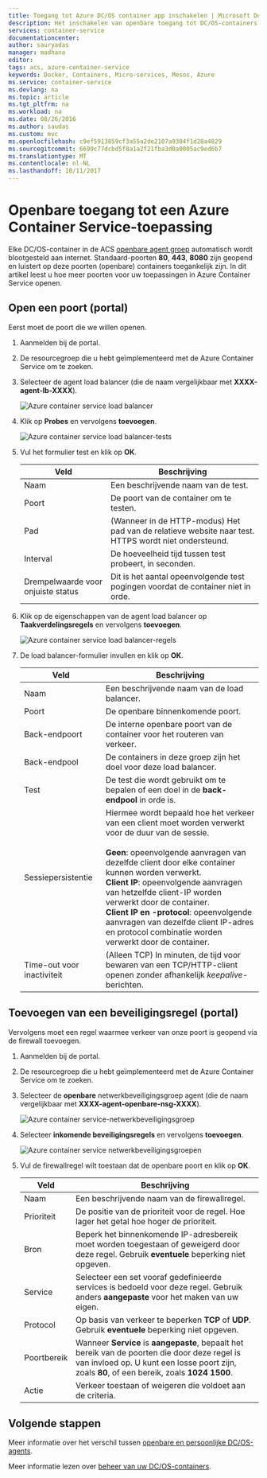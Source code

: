 ```yaml
---
title: Toegang tot Azure DC/OS container app inschakelen | Microsoft Docs
description: Het inschakelen van openbare toegang tot DC/OS-containers in Azure Container Service.
services: container-service
documentationcenter: 
author: sauryadas
manager: madhana
editor: 
tags: acs, azure-container-service
keywords: Docker, Containers, Micro-services, Mesos, Azure
ms.service: container-service
ms.devlang: na
ms.topic: article
ms.tgt_pltfrm: na
ms.workload: na
ms.date: 08/26/2016
ms.author: saudas
ms.custom: mvc
ms.openlocfilehash: c9ef5913859cf3a55a2de2107a9304f1d28a4829
ms.sourcegitcommit: 6699c77dcbd5f8a1a2f21fba3d0a0005ac9ed6b7
ms.translationtype: MT
ms.contentlocale: nl-NL
ms.lasthandoff: 10/11/2017
---
```

# <a name="enable-public-access-to-an-azure-container-service-application"></a>Openbare toegang tot een Azure Container Service-toepassing
Elke DC/OS-container in de ACS [openbare agent groep](container-service-mesos-marathon-ui.md#deploy-a-docker-formatted-container) automatisch wordt blootgesteld aan internet. Standaard-poorten **80**, **443**, **8080** zijn geopend en luistert op deze poorten (openbare) containers toegankelijk zijn. In dit artikel leest u hoe meer poorten voor uw toepassingen in Azure Container Service openen.

## <a name="open-a-port-portal"></a>Open een poort (portal)
Eerst moet de poort die we willen openen.

1. Aanmelden bij de portal.
2. De resourcegroep die u hebt geïmplementeerd met de Azure Container Service om te zoeken.
3. Selecteer de agent load balancer (die de naam vergelijkbaar met **XXXX-agent-lb-XXXX**).
   
    ![Azure container service load balancer](./media/container-service-enable-public-access/agent-load-balancer.png)
4. Klik op **Probes** en vervolgens **toevoegen**.
   
    ![Azure container service load balancer-tests](./media/container-service-enable-public-access/add-probe.png)
5. Vul het formulier test en klik op **OK**.
   
   | Veld | Beschrijving |
   | --- | --- |
   | Naam |Een beschrijvende naam van de test. |
   | Poort |De poort van de container om te testen. |
   | Pad |(Wanneer in de HTTP-modus) Het pad van de relatieve website naar test. HTTPS wordt niet ondersteund. |
   | Interval |De hoeveelheid tijd tussen test probeert, in seconden. |
   | Drempelwaarde voor onjuiste status |Dit is het aantal opeenvolgende test pogingen voordat de container niet in orde. |
6. Klik op de eigenschappen van de agent load balancer op **Taakverdelingsregels** en vervolgens **toevoegen**.
   
    ![Azure container service load balancer-regels](./media/container-service-enable-public-access/add-balancer-rule.png)
7. De load balancer-formulier invullen en klik op **OK**.
   
   | Veld | Beschrijving |
   | --- | --- |
   | Naam |Een beschrijvende naam van de load balancer. |
   | Poort |De openbare binnenkomende poort. |
   | Back-endpoort |De interne openbare poort van de container voor het routeren van verkeer. |
   | Back-endpool |De containers in deze groep zijn het doel voor deze load balancer. |
   | Test |De test die wordt gebruikt om te bepalen of een doel in de **back-endpool** in orde is. |
   | Sessiepersistentie |Hiermee wordt bepaald hoe het verkeer van een client moet worden verwerkt voor de duur van de sessie.<br><br>**Geen**: opeenvolgende aanvragen van dezelfde client door elke container kunnen worden verwerkt.<br>**Client IP**: opeenvolgende aanvragen van hetzelfde client-IP worden verwerkt door de container.<br>**Client IP en -protocol**: opeenvolgende aanvragen van dezelfde client IP-adres en protocol combinatie worden verwerkt door de container. |
   | Time-out voor inactiviteit |(Alleen TCP) In minuten, de tijd voor bewaren van een TCP/HTTP-client openen zonder afhankelijk *keepalive-* berichten. |

## <a name="add-a-security-rule-portal"></a>Toevoegen van een beveiligingsregel (portal)
Vervolgens moet een regel waarmee verkeer van onze poort is geopend via de firewall toevoegen.

1. Aanmelden bij de portal.
2. De resourcegroep die u hebt geïmplementeerd met de Azure Container Service om te zoeken.
3. Selecteer de **openbare** netwerkbeveiligingsgroep agent (die de naam vergelijkbaar met **XXXX-agent-openbare-nsg-XXXX**).
   
    ![Azure container service-netwerkbeveiligingsgroep](./media/container-service-enable-public-access/agent-nsg.png)
4. Selecteer **inkomende beveiligingsregels** en vervolgens **toevoegen**.
   
    ![Azure container service netwerkbeveiligingsgroepen](./media/container-service-enable-public-access/add-firewall-rule.png)
5. Vul de firewallregel wilt toestaan dat de openbare poort en klik op **OK**.
   
   | Veld | Beschrijving |
   | --- | --- |
   | Naam |Een beschrijvende naam van de firewallregel. |
   | Prioriteit |De positie van de prioriteit voor de regel. Hoe lager het getal hoe hoger de prioriteit. |
   | Bron |Beperk het binnenkomende IP-adresbereik moet worden toegestaan of geweigerd door deze regel. Gebruik **eventuele** beperking niet opgeven. |
   | Service |Selecteer een set vooraf gedefinieerde services is bedoeld voor deze regel. Gebruik anders **aangepaste** voor het maken van uw eigen. |
   | Protocol |Op basis van verkeer te beperken **TCP** of **UDP**. Gebruik **eventuele** beperking niet opgeven. |
   | Poortbereik |Wanneer **Service** is **aangepaste**, bepaalt het bereik van de poorten die door deze regel is van invloed op. U kunt een losse poort zijn, zoals **80**, of een bereik, zoals **1024 1500**. |
   | Actie |Verkeer toestaan of weigeren die voldoet aan de criteria. |

## <a name="next-steps"></a>Volgende stappen
Meer informatie over het verschil tussen [openbare en persoonlijke DC/OS-agents](container-service-dcos-agents.md).

Meer informatie lezen over [beheer van uw DC/OS-containers](container-service-mesos-marathon-ui.md).

